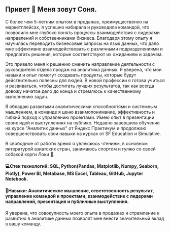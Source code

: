 ## Привет 👋 Меня зовут Соня.

С более чем 5-летним опытом в продажах, преимущественно на маркетплейсах, я успешно набирала и руководила командой, что позволило мне глубоко понять процессы взаимодействия с лидерами направлений и собственниками бизнеса. Благодаря этому опыту я научилась переводить бизнесовые запросы на язык данных, что дало мне эффективно взаимодействовать с различными подразделениями и предлагать решения, которые соответствуют их ожиданиям и задачам.

Это привело меня к решению сменить направление деятельности с руководителя отдела продаж на аналитика данных. Я уверена, что мои навыки и опыт помогут создавать продукты, которые будут действительно полезны для людей. В новой профессии я готова учиться и развиваться, чтобы достигать лучших результатов, так как всегда довожу начатое дело до конца и стремлюсь к качественному выполнению задач.

Я обладаю развитыми аналитическими способностями и системным мышлением, в команде я ценю взаимопонимание, эффективность и гибкий подход к управлению проектами. Имею опыт в презентации своих идей и выступлениях на публике. Недавно завершила обучение на курсе "Аналитик данных" от Яндекс Практикум и продолжаю совершенствовать свои навыки на курсах от SF Education и Simulative.

В свободное от работы время я увлекаюсь чтением, в основном литературой азиатских стран, занимаюсь спортом и гуляю со своей собакой корги Локи 🐶.

#### 💻Стек технологий: SQL, Python(Pandas, Matplotlib, Numpy, Seaborn, Plotly), Power BI, Metabase, MS Excel, Tableau, GitHub, Jupyter Notebook.

#### 🔧Навыки: Аналитическое мышление, ответственность результат, управление командой и проектами, взаимодействие с лидерами направлений, презентация и публичные выступления.

Я уверена, что совокупность моего опыта в продажах и стремление к развитию в аналитике данных позволят мне внести значительный вклад в вашу команду.
